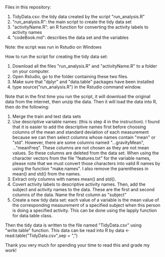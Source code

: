 Files in this repository: 
1. TidyData.csv: the tidy data created by the script "run_analysis.R"
2. "run_analysis.R": the main script to create the tidy data set
3. "activityName.R": an R function for converting the activity labels to activity names
4. "codeBook.md": describes the data set and the variables

Note: the script was run in Rstudio on Windows

How to run the script for creating the tidy data set: 
1. Download all the files "run_analysis.R" and "activityName.R" to a folder on your computer.  
2. Open Rstudio, go to the folder containing these two files.
3. Make sure that "dplyr" and "data.table" packages have been installed 
4. type source("run_analysis.R") in the Rstudio command window.

Note that in the first time you run the script, it will download the original data from the internet, then unzip the data. Then it will load the data into R, then do the following: 
1. Merge the train and test data sets
2. Use descriptive variable names: (this is step 4 in the instruction). I found that it is easier to add the descriptive names first before choosing columns of the mean and standard deviation of each measurement because we can then select columns whose names contain "mean" or "std". However, there are some columns named "...gravityMean", ..."meanFreq". These columns are not chosen as they are not mean values. So these columns are deleted from the data set. When using the character vectors from the file "features.txt" for the variable names, please note that we must convert those characters into valid R names by using the function "make.names". I also remove the parentheses in mean() and std() from the names. 
3. Extract only columns with names mean() and std(). 
4. Covert activity labels to descriptive activity names. Then, add the subject and activity names to the data. These are the first and second columns of the data. Name the first column as "subject"
5. Create a new tidy data set: each value of a variable is the mean value of the corresponding measurement of a specified subject when this person is doing a specified activity. This can be done using the  lapply function for data.table class. 

Then the tidy data is written to the file named "TidyData.csv" using "write.table" function. This data can be read into R by 
data <- read.table("TidyData.csv",sep = ",")

Thank you very much for spending your time to read this and grade my work!
